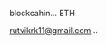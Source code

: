 blockcahin... 
ETH

rutvikrk11@gmail.com...

<!---
Crypto-Rutvik/Crypto-Rutvik is a ✨ special ✨ repository because its `README.md` (this file) appears on your GitHub profile.
You can click the Preview link to take a look at your changes.
--->
